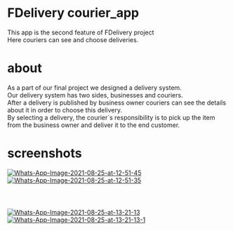 # FDelivery courier_app
This app is the second feature of FDelivery project<br>
Here couriers can see and choose deliveries.

# about
As a part of our final project we designed a delivery system.<br>
Our delivery system has two sides, businesses and couriers.<br>
After a delivery is published by business owner couriers can see the details about it in order to choose this delivery.<br>
By selecting a delivery, the courier`s responsibility is to pick up the item from the business owner and deliver it to the end customer.<br>
# screenshots
<a href="https://postimg.cc/hf8rZjVD" target="_blank"><img src="https://i.postimg.cc/L6wbXgX1/Whats-App-Image-2021-08-25-at-12-51-45.jpg" alt="Whats-App-Image-2021-08-25-at-12-51-45"/></a>
<a href="https://postimg.cc/BXfpCDL7" target="_blank"><img src="https://i.postimg.cc/rFKHMN8T/Whats-App-Image-2021-08-25-at-12-51-35.jpg" alt="Whats-App-Image-2021-08-25-at-12-51-35"/></a><br/><br/>
#
<a href="https://postimg.cc/8fNHTgSQ" target="_blank"><img src="https://i.postimg.cc/J0BdcRYn/Whats-App-Image-2021-08-25-at-13-21-13.jpg" alt="Whats-App-Image-2021-08-25-at-13-21-13"/></a>
<a href="https://postimg.cc/bDXgF2Vv" target="_blank"><img src="https://i.postimg.cc/Tw1s1Vrn/Whats-App-Image-2021-08-25-at-13-21-13-1.jpg" alt="Whats-App-Image-2021-08-25-at-13-21-13-1"/></a><br/><br/>
